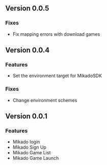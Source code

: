 ## Version 0.0.5
### Fixes
-  Fix mapping errors with download games


## Version 0.0.4
### Features
-  Set the environment target for MikadoSDK
### Fixes
- Change environment schemes 

## Version 0.0.1 
### Features
-  Mikado login
-  Mikado Sign Up
-  Mikado Game List
-  Mikado Game Launch
